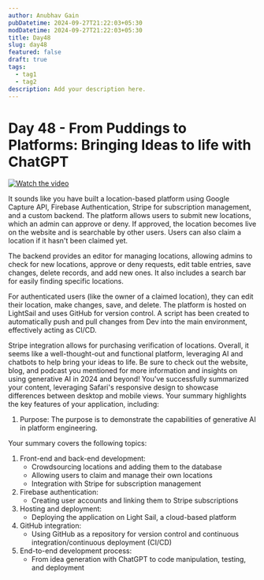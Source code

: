 ```yaml
---
author: Anubhav Gain
pubDatetime: 2024-09-27T21:22:03+05:30
modDatetime: 2024-09-27T21:22:03+05:30
title: Day48
slug: day48
featured: false
draft: true
tags:
  - tag1
  - tag2
description: Add your description here.
---
```


# Day 48 - From Puddings to Platforms: Bringing Ideas to life with ChatGPT

[![Watch the video](/thumbnails/day48.png)](https://www.youtube.com/watch?v=RQT9c_Cl_-4)

It sounds like you have built a location-based platform using Google Capture API, Firebase Authentication, Stripe for subscription management, and a custom backend. The platform allows users to submit new locations, which an admin can approve or deny. If approved, the location becomes live on the website and is searchable by other users. Users can also claim a location if it hasn't been claimed yet.

The backend provides an editor for managing locations, allowing admins to check for new locations, approve or deny requests, edit table entries, save changes, delete records, and add new ones. It also includes a search bar for easily finding specific locations.

For authenticated users (like the owner of a claimed location), they can edit their location, make changes, save, and delete. The platform is hosted on LightSail and uses GitHub for version control. A script has been created to automatically push and pull changes from Dev into the main environment, effectively acting as CI/CD.

Stripe integration allows for purchasing verification of locations. Overall, it seems like a well-thought-out and functional platform, leveraging AI and chatbots to help bring your ideas to life. Be sure to check out the website, blog, and podcast you mentioned for more information and insights on using generative AI in 2024 and beyond!
You've successfully summarized your content, leveraging Safari's responsive design to showcase differences between desktop and mobile views. Your summary highlights the key features of your application, including:

1. Purpose: The purpose is to demonstrate the capabilities of generative AI in platform engineering.

Your summary covers the following topics:

1. Front-end and back-end development:
   - Crowdsourcing locations and adding them to the database
   - Allowing users to claim and manage their own locations
   - Integration with Stripe for subscription management
2. Firebase authentication:
   - Creating user accounts and linking them to Stripe subscriptions
3. Hosting and deployment:
   - Deploying the application on Light Sail, a cloud-based platform
4. GitHub integration:
   - Using GitHub as a repository for version control and continuous integration/continuous deployment (CI/CD)
5. End-to-end development process:
   - From idea generation with ChatGPT to code manipulation, testing, and deployment
